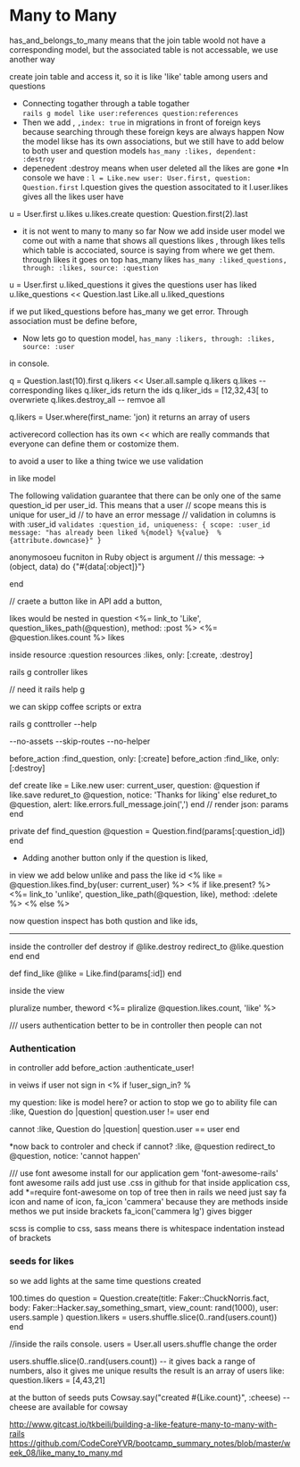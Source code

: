 # Many to Many 

has_and_belongs_to_many 
means that the join table woold not have a corresponding model, but the associated table is not accessable, we use another way 

create join table and access it,
so it is like 'like' table among users and questions

* Connecting togather through a table togather  
`rails g model like user:references question:references` 
* Then we add , `,index: true` in migrations in front of foreign keys because searching through these foreign keys are always happen
Now the model likse has its own associations, but we still have to add below to both user and question models 
`has_many :likes, dependent: :destroy`
* depenedent :destroy means when user deleted all the likes are gone
*In console we have :
`l = Like.new user: User.first, question: Question.first`
l.question gives the question associtated to it
l.user.likes gives all the likes user have 

u = User.first
u.likes
u.likes.create question: Question.first(2).last
* it is not went to many to many so far 
Now we add inside user model
we come out with a name that shows all questions likes , through likes tells which table is accociated, source is saying from where we get them. through likes it goes on top has_many likes 
`has_many :liked_questions, through: :likes, source: :question`

u = User.first
u.liked_questions it gives the questions user has liked
u.like_questions << Question.last
Like.all 
u.liked_questions 

if we put liked_questions before has_many we get error. Through association must be define before, 

* Now lets go to question model,
`has_many :likers, through: :likes, source: :user`

in console.

q = Question.last(10).first
q.likers << User.all.sample
q.likers
q.likes -- corresponding likes 
q.liker_ids 
return the ids 
q.liker_ids = [12,32,43[ to overwriete 
q.likes.destroy_all -- remvoe all 

q.likers = User.where(first_name: 'jon) it returns an array of users 

activerecord collection has its own << which are really commands that everyone can define them or costomize them.


to avoid a user to like a thing twice we use validation 

in like model

The following validation guarantee that there can be only one of the same question_id per user_id. This means that a user 
// scope means this is unique for user_id 
// to have an error message
// validation in columns is with :user_id 
`validates :question_id, uniqueness: {
scope: :user_id 
message: "has already been liked %{model} %{value}  %{attribute.downcase}"
}`

anonymosoeu fucniton in Ruby
object is argument
// this 
message: ->(object, data) do {"#{data[:object]}"}

end

// craete  a button like in API
add a button, 

likes would be nested in question 
<%= link_to 'Like', question_likes_path(@question), method: :post %>
<%= @question.likes.count %> likes

inside resource :question
resources :likes, only: [:create, :destroy]

rails g controller likes 

// need it 
rails help g

we can skipp coffee scripts or extra

rails g conttroller --help

--no-assets --skip-routes --no-helper 

before_action :find_question, only: [:create]
before_action :find_like, only: [:destroy]


def create
 like = Like.new user: current_user, question: @question
 if like.save
   reduret_to @question, notice: 'Thanks for liking' 
 else 
   reduret_to @question, alert: like.errors.full_message.join(',') 
 end
 // render json: params 
end 

private 
def find_question
  @question = Question.find(params[:question_id])
end 

* Adding another button only if the question is liked, 

in view we add below unlike and pass the like id 
<% like = @question.likes.find_by(user: current_user) %>
<% if like.present? %>
  <%= link_to 'unlike', question_like_path(@question, like), method: :delete %>
<% else %>

now question inspect has both qustion and like ids, 

---- 
inside the controller 
def destroy
   if @like.destroy 
     redirect_to @like.question
   end 
end 

def find_like
 @like = Like.find(params[:id])
end 

inside the view 

pluralize number, theword
<%= pliralize @question.likes.count, 'like' %>

/// users authentication better to be in controller then people can not 

### Authentication
in controller add 
before_action :authenticate_user!

in veiws
if user not sign in
<% if !user_sign_in? %

my question: like is model here? or action 
to stop we go to ability file 
can :like, Question do |question|
 question.user != user
end

cannot :like, Question do |question|
 question.user == user
end

*now back to controler and check 
if cannot? :like, @question 
 redirect_to @question, notice: 'cannot happen'

/// use font awesome
install for our application gem 'font-awesome-rails' 
font awesome rails add just use .css in github for that
inside application css, 
add *=require font-awesome on top of tree
then in rails we need just say fa icon and name of icon, 
fa_icon 'cammera'
because they are methods inside methos we put inside brackets 
fa_icon('cammera lg') gives bigger 


scss is complie to css, sass means there is whitespace indentation instead of brackets

### seeds for likes 

so we add lights at the same time questions created 


100.times do
  question = Question.create(title: Faker::ChuckNorris.fact,
                  body: Faker::Hacker.say_something_smart,
                  view_count: rand(1000),
                  user: users.sample
)
question.likers = users.shuffle.slice(0..rand(users.count))
end

//inside the rails console.
users = User.all
users.shuffle   change the order 

users.shuffle.slice(0..rand(users.count))  -- it gives back a range of numbers, also it gives me unique results  the result is an array of users
like: 
question.likers = [4,43,21]

at the button of seeds 
puts Cowsay.say("created #{Like.count}", :cheese) -- cheese are available for cowsay

http://www.gitcast.io/tkbeili/building-a-like-feature-many-to-many-with-rails
https://github.com/CodeCoreYVR/bootcamp_summary_notes/blob/master/week_08/like_many_to_many.md
